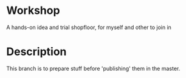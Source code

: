 # Workshop
A hands-on idea and trial shopfloor, for myself and other to join in

# Description
This branch is to prepare stuff before 'publishing' them in the master. 

